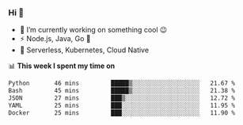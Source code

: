 ### Hi 👋

<!--
**nodejh/nodejh** is a ✨ _special_ ✨ repository because its `README.md` (this file) appears on your GitHub profile.

Here are some ideas to get you started:

- 🔭 I’m currently working on ...
- 🌱 I’m currently learning ...
- 👯 I’m looking to collaborate on ...
- 🤔 I’m looking for help with ...
- 💬 Ask me about ...
- 📫 How to reach me: ...
- 😄 Pronouns: ...
- ⚡ Fun fact: ...
-->

- 🔭 I’m currently working on something cool :wink:
- ⚡ Node.js, Java, Go :thought_balloon:
- 🤖 Serverless, Kubernetes, Cloud Native

📊 **This week I spent my time on**

<!--START_SECTION:waka-->

```txt
Python       46 mins         █████▒░░░░░░░░░░░░░░░░░░░   21.67 %
Bash         45 mins         █████▒░░░░░░░░░░░░░░░░░░░   21.38 %
JSON         27 mins         ███▒░░░░░░░░░░░░░░░░░░░░░   12.72 %
YAML         25 mins         ███░░░░░░░░░░░░░░░░░░░░░░   11.95 %
Docker       25 mins         ███░░░░░░░░░░░░░░░░░░░░░░   11.90 %
```

<!--END_SECTION:waka-->


<!--
:traffic_light: **Visitors**

![visitors](https://visitor-badge.glitch.me/badge?page_id=nodejh.nodejh)
-->
